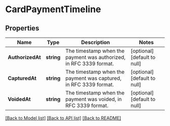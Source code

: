 # CardPaymentTimeline

## Properties

 Name             | Type       | Description                                                        | Notes                        
------------------|------------|--------------------------------------------------------------------|------------------------------
 **AuthorizedAt** | **string** | The timestamp when the payment was authorized, in RFC 3339 format. | [optional] [default to null] 
 **CapturedAt**   | **string** | The timestamp when the payment was captured, in RFC 3339 format.   | [optional] [default to null] 
 **VoidedAt**     | **string** | The timestamp when the payment was voided, in RFC 3339 format.     | [optional] [default to null] 

[[Back to Model list]](../README.md#documentation-for-models) [[Back to API list]](../README.md#documentation-for-api-endpoints) [[Back to README]](../README.md)

